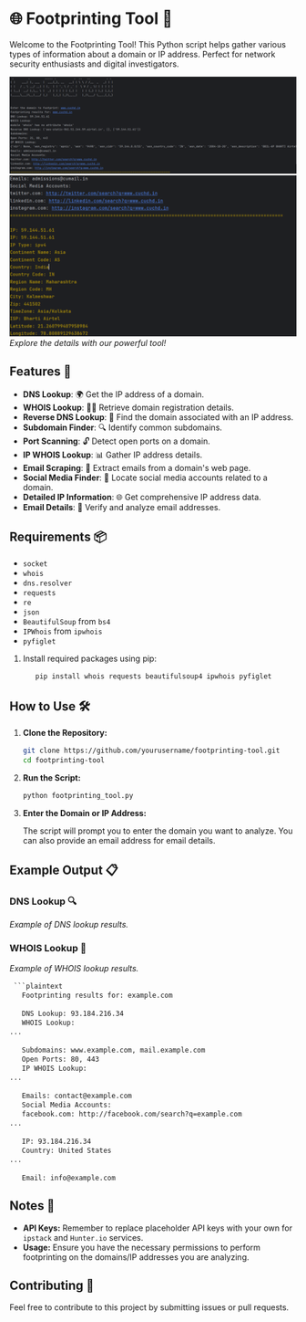 # 🌐 Footprinting Tool 📡

Welcome to the Footprinting Tool! This Python script helps gather various types of information about a domain or IP address. Perfect for network security enthusiasts and digital investigators.

![Output 1](https://github.com/Raghavkumarprabhakar/Cyber-Security-Project/blob/main/Lets%20Know%20about%20you/screen%20shot/Screenshot%202024-09-07%20230055.png)
![Output 2](https://github.com/Raghavkumarprabhakar/Cyber-Security-Project/blob/main/Lets%20Know%20about%20you/screen%20shot/Screenshot%202024-09-07%20230124.png)
*Explore the details with our powerful tool!*

## Features 🚀

- **DNS Lookup**: 🌍 Get the IP address of a domain.
- **WHOIS Lookup**: 🕵️‍♂️ Retrieve domain registration details.
- **Reverse DNS Lookup**: 🔄 Find the domain associated with an IP address.
- **Subdomain Finder**: 🔍 Identify common subdomains.
- **Port Scanning**: 🔓 Detect open ports on a domain.
- **IP WHOIS Lookup**: 📊 Gather IP address details.
- **Email Scraping**: 📧 Extract emails from a domain's web page.
- **Social Media Finder**: 📱 Locate social media accounts related to a domain.
- **Detailed IP Information**: 🌐 Get comprehensive IP address data.
- **Email Details**: 📨 Verify and analyze email addresses.

## Requirements 📦

- `socket`
- `whois`
- `dns.resolver`
- `requests`
- `re`
- `json`
- `BeautifulSoup` from `bs4`
- `IPWhois` from `ipwhois`
- `pyfiglet`

1. Install required packages using pip:
     ```bash
        pip install whois requests beautifulsoup4 ipwhois pyfiglet

## How to Use 🛠️

1. **Clone the Repository:**

    ```bash
    git clone https://github.com/yourusername/footprinting-tool.git
    cd footprinting-tool
    ```

2. **Run the Script:**

    ```bash
    python footprinting_tool.py
    ```

3. **Enter the Domain or IP Address:**

    The script will prompt you to enter the domain you want to analyze. You can also provide an email address for email details.

## Example Output 📋

### DNS Lookup 🔍

*Example of DNS lookup results.*

### WHOIS Lookup 📄

*Example of WHOIS lookup results.*

     ```plaintext
       Footprinting results for: example.com

       DNS Lookup: 93.184.216.34
       WHOIS Lookup:
    ...

       Subdomains: www.example.com, mail.example.com
       Open Ports: 80, 443
       IP WHOIS Lookup:
    ...

       Emails: contact@example.com
       Social Media Accounts:
       facebook.com: http://facebook.com/search?q=example.com
    ...

       IP: 93.184.216.34
       Country: United States
    ...

       Email: info@example.com

## Notes 📝

- **API Keys:** Remember to replace placeholder API keys with your own for `ipstack` and `Hunter.io` services.
- **Usage:** Ensure you have the necessary permissions to perform footprinting on the domains/IP addresses you are analyzing.

## Contributing 🤝

Feel free to contribute to this project by submitting issues or pull requests.

## 



